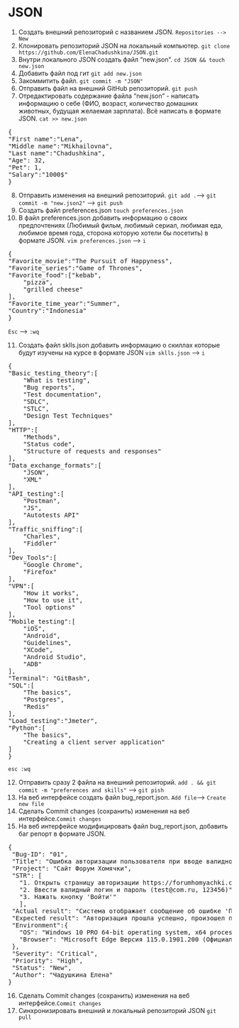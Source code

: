 # JSON

1. Создать внешний репозиторий c названием JSON. `Repositories --> New`
2. Клонировать репозиторий JSON на локальный компьютер. `git clone https://github.com/ElenaChadushkina/JSON.git`
3. Внутри локального JSON создать файл “new.json”. `cd JSON && touch new.json`
4. Добавить файл под гит `git add new.json`
5. Закоммитить файл. `git commit -m "JSON"`
6. Отправить файл на внешний GitHub репозиторий. `git push`
7. Отредактировать содержание файла “new.json” - написать информацию о себе (ФИО, возраст, количество домашних животных, будущая желаемая зарплата). Всё написать в формате JSON.
`cat >> new.json`
<pre>{
"First name":"Lena",
"Middle name":"Mikhailovna",
"Last name":"Chadushkina",
"Age": 32,
"Pet": 1,
"Salary":"1000$"
}</pre>
8. Отправить изменения на внешний репозиторий. ` git add . `--> `git commit -m "new.json2"` --> `git push`
9. Создать файл preferences.json  `touch preferences.json`
10. В файл preferences.json добавить информацию о своих предпочтениях (Любимый фильм, любимый сериал, любимая еда, любимое время года, сторона которую хотели бы посетить) в формате JSON.
`vim preferences.json` --> `i`
<pre>{
"Favorite_movie":"The Pursuit of Happyness",
"Favorite_series":"Game of Thrones",
"Favorite_food":["kebab",
	"pizza",
	"grilled cheese"
],
"Favorite_time_year":"Summer",
"Country":"Indonesia"
}</pre>


 `Esc` --> `:wq`


 11. Создать файл sklls.json добавить информацию о скиллах которые будут изучены на курсе в формате JSON `vim sklls.json` --> `i`
<pre>{
"Basic_testing_theory":[
	"What is testing",
	"Bug reports",
	"Test documentation",
	"SDLC",
	"STLC",
	"Design Test Techniques"
],
"HTTP":[
	"Methods",
	"Status code",
	"Structure of requests and responses"
],
"Data_exchange_formats":[
	"JSON",
	"XML"
],
"API_testing":[
	"Postman",
	"JS",
	"Autotests API"
],
"Traffic_sniffing":[
	"Charles",
	"Fiddler"
],
"Dev_Tools":[
	"Google Chrome",
	"Firefox"
],
"VPN":[
	"How it works",
	"How to use it",
	"Tool options"
],
"Mobile_testing":[
	"iOS",
	"Android",
	"Guidelines",
	"XCode",
	"Android Studio",
	"ADB"
],
"Terminal": "GitBash",
"SQL":[
	"The basics",
	"Postgres",
	"Redis"
],
"Load_testing":"Jmeter",
"Python":[
	"The basics",
	"Creating a client server application"
]
}</pre>
 
 `esc :wq`
 
12. Отправить сразу 2 файла на внешний репозиторий. `add . && git commit -m "preferences and skills"` --> `git pish`
13. На веб интерфейсе создать файл bug_report.json. `Add file`--> `Create new file`
14.  Сделать Commit changes (сохранить) изменения на веб интерфейсе.`Commit changes`
15.  На веб интерфейсе модифицировать файл bug_report.json, добавить баг репорт в формате JSON.
 <pre>{
 "Bug-ID": "01",
 "Title": "Ошибка авторизации пользователя при вводе валидного логина и пароля",
 "Project": "Сайт Форум Хомячки",
 "STR": [
   "1. Открыть страницу авторизации https://forumhomyachki.com/authorization",
   "2. Ввести валидный логин и пароль (test@com.ru, 123456)",
   "3. Нажать кнопку 'Войти'"
   ],
 "Actual result": "Система отображает сообщение об ошибке 'При входе произошла ошибка, попробуйте позднее' ",
 "Expected result": "Авторизация прошла успешно, произошел переход в раздел 'Мой профиль'",
 "Environment":{
   "OS": "Windows 10 PRO 64-bit operating system, x64 processor",
   "Browser": "Microsoft Edge Версия 115.0.1901.200 (Официальная сборка) (64-разрядная версия)"
 },
 "Severity": "Critical",
 "Priority": "High",
 "Status": "New",
 "Author": "Чадушкина Елена"
}</pre>
16. Сделать Commit changes (сохранить) изменения на веб интерфейсе.`Commit changes`
17. Синхронизировать внешний и локальный репозиторий JSON `git pull`
